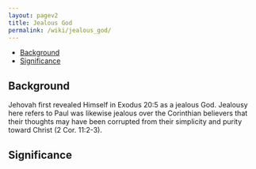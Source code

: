 ```yaml
---
layout: pagev2
title: Jealous God
permalink: /wiki/jealous_god/
---
```

- [Background](#background)
- [Significance](#significance)

## Background

Jehovah first revealed Himself in Exodus 20:5 as a jealous God. Jealousy here refers to Paul was likewise jealous over the Corinthian believers that their thoughts may have been corrupted from their simplicity and purity toward Christ (2 Cor. 11:2-3). 

## Significance
